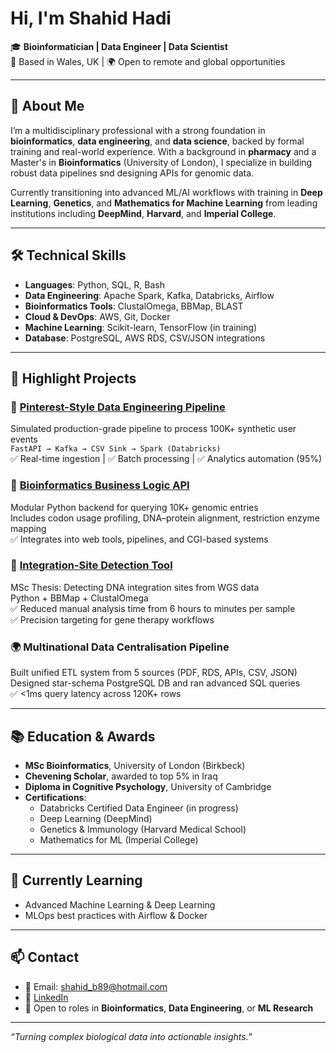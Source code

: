 # Hi, I'm Shahid Hadi

🎓 **Bioinformatician | Data Engineer | Data Scientist**  
📍 Based in Wales, UK | 🌍 Open to remote and global opportunities  

---

## 🔬 About Me

I’m a multidisciplinary professional with a strong foundation in **bioinformatics**, **data engineering**, and **data science**, backed by formal training and real-world experience. With a background in **pharmacy** and a Master's in **Bioinformatics** (University of London), I specialize in building robust data pipelines snd designing APIs for genomic data.

Currently transitioning into advanced ML/AI workflows with training in **Deep Learning**, **Genetics**, and **Mathematics for Machine Learning** from leading institutions including **DeepMind**, **Harvard**, and **Imperial College**.

---

## 🛠️ Technical Skills

- **Languages**: Python, SQL, R, Bash  
- **Data Engineering**: Apache Spark, Kafka, Databricks, Airflow  
- **Bioinformatics Tools**: ClustalOmega, BBMap, BLAST  
- **Cloud & DevOps**: AWS, Git, Docker  
- **Machine Learning**: Scikit-learn, TensorFlow (in training)  
- **Database**: PostgreSQL, AWS RDS, CSV/JSON integrations  

---

## 🚀 Highlight Projects

### 🔗 [Pinterest-Style Data Engineering Pipeline](https://github.com/shahidb89)
Simulated production-grade pipeline to process 100K+ synthetic user events  
`FastAPI → Kafka → CSV Sink → Spark (Databricks)`  
✅ Real-time ingestion | ✅ Batch processing | ✅ Analytics automation (95%)

### 🧬 [Bioinformatics Business Logic API](https://github.com/shahidb89)
Modular Python backend for querying 10K+ genomic entries  
Includes codon usage profiling, DNA–protein alignment, restriction enzyme mapping  
✅ Integrates into web tools, pipelines, and CGI-based systems

### 🧫 [Integration-Site Detection Tool](https://github.com/shahidb89)
MSc Thesis: Detecting DNA integration sites from WGS data  
Python + BBMap + ClustalOmega  
✅ Reduced manual analysis time from 6 hours to minutes per sample  
✅ Precision targeting for gene therapy workflows

### 🌍 Multinational Data Centralisation Pipeline  
Built unified ETL system from 5 sources (PDF, RDS, APIs, CSV, JSON)  
Designed star-schema PostgreSQL DB and ran advanced SQL queries  
✅ <1ms query latency across 120K+ rows

---

## 📚 Education & Awards

- **MSc Bioinformatics**, University of London (Birkbeck)  
- **Chevening Scholar**, awarded to top 5% in Iraq  
- **Diploma in Cognitive Psychology**, University of Cambridge  
- **Certifications**:  
  - Databricks Certified Data Engineer (in progress)  
  - Deep Learning (DeepMind)  
  - Genetics & Immunology (Harvard Medical School)  
  - Mathematics for ML (Imperial College)

---

## 🌱 Currently Learning

- Advanced Machine Learning & Deep Learning  
- MLOps best practices with Airflow & Docker  

---

## 📫 Contact

- 📧 Email: shahid_b89@hotmail.com  
- 🔗 [LinkedIn](https://www.linkedin.com/in/shahid-hadi-235816144/)  
- 💼 Open to roles in **Bioinformatics**, **Data Engineering**, or **ML Research**

---

_“Turning complex biological data into actionable insights.”_


